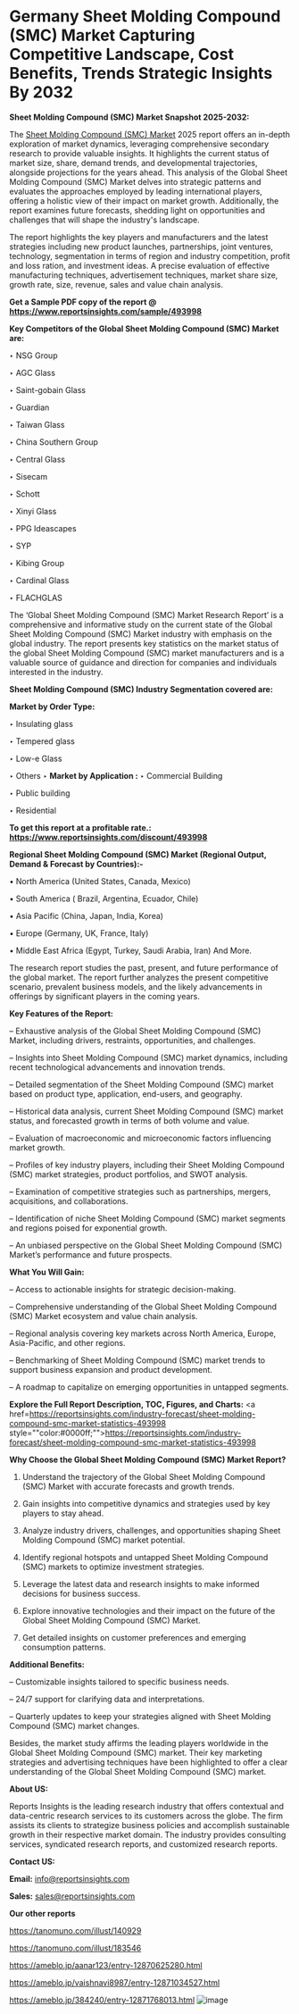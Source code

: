 # Germany Sheet Molding Compound (SMC) Market Capturing Competitive Landscape, Cost Benefits, Trends Strategic Insights By 2032

<strong>Sheet Molding Compound (SMC) Market Snapshot 2025-2032:</strong>

The <a href=https://www.reportsinsights.com/sample/493998>Sheet Molding Compound (SMC) Market</a> 2025 report offers an in-depth exploration of market dynamics, leveraging comprehensive secondary research to provide valuable insights. It highlights the current status of market size, share, demand trends, and developmental trajectories, alongside projections for the years ahead. This analysis of the Global Sheet Molding Compound (SMC) Market delves into strategic patterns and evaluates the approaches employed by leading international players, offering a holistic view of their impact on market growth. Additionally, the report examines future forecasts, shedding light on opportunities and challenges that will shape the industry's landscape.

The report highlights the key players and manufacturers and the latest strategies including new product launches, partnerships, joint ventures, technology, segmentation in terms of region and industry competition, profit and loss ration, and investment ideas. A precise evaluation of effective manufacturing techniques, advertisement techniques, market share size, growth rate, size, revenue, sales and value chain analysis.

<strong>Get a Sample PDF copy of the report @ <a href=https://www.reportsinsights.com/sample/493998 style=color:#0000ff;>https://www.reportsinsights.com/sample/493998</a></strong>

<strong>Key Competitors of the Global Sheet Molding Compound (SMC) Market are:</strong>

‣ NSG Group

‣ AGC Glass

‣ Saint-gobain Glass

‣ Guardian

‣ Taiwan Glass

‣ China Southern Group

‣ Central Glass

‣ Sisecam

‣ Schott

‣ Xinyi Glass

‣ PPG Ideascapes

‣ SYP

‣ Kibing Group

‣ Cardinal Glass

‣ FLACHGLAS

The ‘Global Sheet Molding Compound (SMC) Market Research Report’ is a comprehensive and informative study on the current state of the Global Sheet Molding Compound (SMC) Market industry with emphasis on the global industry. The report presents key statistics on the market status of the global Sheet Molding Compound (SMC) market manufacturers and is a valuable source of guidance and direction for companies and individuals interested in the industry.

<strong>Sheet Molding Compound (SMC) Industry Segmentation covered are:</strong>

<strong>Market by Order Type: </strong>

‣ Insulating glass

‣ Tempered glass

‣ Low-e Glass

‣ Others
‣ 
<strong>Market by Application :</strong>
‣ Commercial Building

‣ Public building

‣ Residential

<strong>To get this report at a profitable rate.: <a href=https://www.reportsinsights.com/discount/493998 style=color:#0000ff;>https://www.reportsinsights.com/discount/493998</a></strong>

<strong>Regional Sheet Molding Compound (SMC) Market (Regional Output, Demand &amp; Forecast by Countries):-</strong>

• North America (United States, Canada, Mexico)

• South America ( Brazil, Argentina, Ecuador, Chile)

• Asia Pacific (China, Japan, India, Korea)

• Europe (Germany, UK, France, Italy)

• Middle East Africa (Egypt, Turkey, Saudi Arabia, Iran) And More.

The research report studies the past, present, and future performance of the global market. The report further analyzes the present competitive scenario, prevalent business models, and the likely advancements in offerings by significant players in the coming years.

<strong>Key Features of the Report:</strong>

– Exhaustive analysis of the Global Sheet Molding Compound (SMC) Market, including drivers, restraints, opportunities, and challenges.

– Insights into Sheet Molding Compound (SMC) market dynamics, including recent technological advancements and innovation trends.

– Detailed segmentation of the Sheet Molding Compound (SMC) market based on product type, application, end-users, and geography.

– Historical data analysis, current Sheet Molding Compound (SMC) market status, and forecasted growth in terms of both volume and value.

– Evaluation of macroeconomic and microeconomic factors influencing market growth.

– Profiles of key industry players, including their Sheet Molding Compound (SMC) market strategies, product portfolios, and SWOT analysis.

– Examination of competitive strategies such as partnerships, mergers, acquisitions, and collaborations.

– Identification of niche Sheet Molding Compound (SMC) market segments and regions poised for exponential growth.

– An unbiased perspective on the Global Sheet Molding Compound (SMC) Market’s performance and future prospects.

<strong>What You Will Gain:</strong>

– Access to actionable insights for strategic decision-making.

– Comprehensive understanding of the Global Sheet Molding Compound (SMC) Market ecosystem and value chain analysis.

– Regional analysis covering key markets across North America, Europe, Asia-Pacific, and other regions.

– Benchmarking of Sheet Molding Compound (SMC) market trends to support business expansion and product development.

– A roadmap to capitalize on emerging opportunities in untapped segments.

<strong>Explore the Full Report Description, TOC, Figures, and Charts:</strong>
<a href=https://reportsinsights.com/industry-forecast/sheet-molding-compound-smc-market-statistics-493998 style=""color:#0000ff;"">https://reportsinsights.com/industry-forecast/sheet-molding-compound-smc-market-statistics-493998</a>

<strong>Why Choose the Global Sheet Molding Compound (SMC) Market Report?</strong>

1. Understand the trajectory of the Global Sheet Molding Compound (SMC) Market with accurate forecasts and growth trends.

2. Gain insights into competitive dynamics and strategies used by key players to stay ahead.

3. Analyze industry drivers, challenges, and opportunities shaping Sheet Molding Compound (SMC) market potential.

4. Identify regional hotspots and untapped Sheet Molding Compound (SMC) markets to optimize investment strategies.

5. Leverage the latest data and research insights to make informed decisions for business success.

6. Explore innovative technologies and their impact on the future of the Global Sheet Molding Compound (SMC) Market.

7. Get detailed insights on customer preferences and emerging consumption patterns.

<strong>Additional Benefits:</strong>

– Customizable insights tailored to specific business needs.

– 24/7 support for clarifying data and interpretations.

– Quarterly updates to keep your strategies aligned with Sheet Molding Compound (SMC) market changes.

Besides, the market study affirms the leading players worldwide in the Global Sheet Molding Compound (SMC) market. Their key marketing strategies and advertising techniques have been highlighted to offer a clear understanding of the Global Sheet Molding Compound (SMC) market.

<strong><strong>About US</strong>:</strong>

Reports Insights is the leading research industry that offers contextual and data-centric research services to its customers across the globe. The firm assists its clients to strategize business policies and accomplish sustainable growth in their respective market domain. The industry provides consulting services, syndicated research reports, and customized research reports.

<strong>Contact US:</strong>

<p class=><b>Email:</b> <a href=mailto:info@reportsinsights.com>info@reportsinsights.com</a></p>
<p class=><b>Sales:</b> <a href=mailto:sales@reportsinsights.com>sales@reportsinsights.com</a></p>

<strong>Our other reports</strong>

<a href=https://tanomuno.com/illust/140929>https://tanomuno.com/illust/140929</a>

<a href=https://tanomuno.com/illust/183546>https://tanomuno.com/illust/183546</a>

<a href=https://ameblo.jp/aanar123/entry-12870625280.html>https://ameblo.jp/aanar123/entry-12870625280.html</a>

<a href=https://ameblo.jp/vaishnavi8987/entry-12871034527.html>https://ameblo.jp/vaishnavi8987/entry-12871034527.html</a>

<a href=https://ameblo.jp/384240/entry-12871768013.html>https://ameblo.jp/384240/entry-12871768013.html</a>
![image](https://github.com/user-attachments/assets/a797135a-e31b-4fb9-8539-c72918ecebb4)
